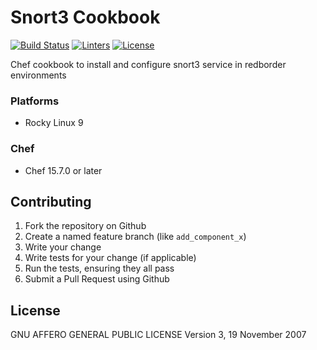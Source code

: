 # Snort3 Cookbook
[![Build Status][build-shield]][build-url]
[![Linters][linters-shield]][linters-url]
[![License][license-shield]][license-url]

<!-- Badges -->
[build-shield]: https://github.com/redBorder/cookbook-snort3/actions/workflows/rpm.yml/badge.svg?branch=master
[build-url]: https://github.com/redBorder/cookbook-snort3/actions/workflows/rpm.yml?query=branch%3Amaster
[linters-shield]: https://github.com/redBorder/cookbook-snort3/actions/workflows/lint.yml/badge.svg?event=push
[linters-url]: https://github.com/redBorder/cookbook-snort3/actions/workflows/lint.yml
[license-shield]: https://img.shields.io/badge/license-AGPLv3-blue.svg
[license-url]: https://github.com/cookbook-snort3/blob/HEAD/LICENSE

Chef cookbook to install and configure snort3 service in redborder environments

### Platforms

- Rocky Linux 9

### Chef

- Chef 15.7.0 or later

## Contributing

1. Fork the repository on Github
2. Create a named feature branch (like `add_component_x`)
3. Write your change
4. Write tests for your change (if applicable)
5. Run the tests, ensuring they all pass
6. Submit a Pull Request using Github

## License

GNU AFFERO GENERAL PUBLIC LICENSE Version 3, 19 November 2007
